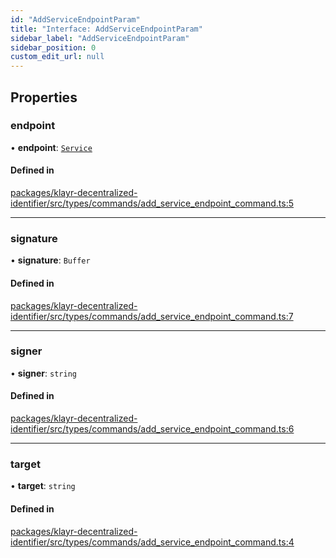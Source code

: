 ```yaml
---
id: "AddServiceEndpointParam"
title: "Interface: AddServiceEndpointParam"
sidebar_label: "AddServiceEndpointParam"
sidebar_position: 0
custom_edit_url: null
---
```


## Properties

### endpoint

• **endpoint**: [`Service`](Service.md)

#### Defined in

[packages/klayr-decentralized-identifier/src/types/commands/add_service_endpoint_command.ts:5](https://github.com/aldhosutra/klayr-did/blob/515766d/packages/klayr-decentralized-identifier/src/types/commands/add_service_endpoint_command.ts#L5)

___

### signature

• **signature**: `Buffer`

#### Defined in

[packages/klayr-decentralized-identifier/src/types/commands/add_service_endpoint_command.ts:7](https://github.com/aldhosutra/klayr-did/blob/515766d/packages/klayr-decentralized-identifier/src/types/commands/add_service_endpoint_command.ts#L7)

___

### signer

• **signer**: `string`

#### Defined in

[packages/klayr-decentralized-identifier/src/types/commands/add_service_endpoint_command.ts:6](https://github.com/aldhosutra/klayr-did/blob/515766d/packages/klayr-decentralized-identifier/src/types/commands/add_service_endpoint_command.ts#L6)

___

### target

• **target**: `string`

#### Defined in

[packages/klayr-decentralized-identifier/src/types/commands/add_service_endpoint_command.ts:4](https://github.com/aldhosutra/klayr-did/blob/515766d/packages/klayr-decentralized-identifier/src/types/commands/add_service_endpoint_command.ts#L4)
